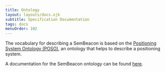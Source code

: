 ```yaml
---
title: Ontology
layout: layouts/docs.njk
subtitle: Specification Documentation
tags: docs
menuOrder: 102
---
```


The vocabulary for describing a SemBeacon is based on the [Positioning System Ontology (POSO)](https://github.com/OpenHPS/POSO), an ontology that helps to describe a positioning system.

A documentation for the SemBeacon ontology can be found [here](/terms/1.0/).